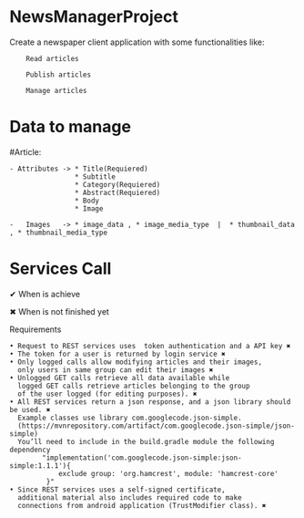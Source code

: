 # NewsManagerProject

Create a newspaper client application with some functionalities like:
	
		Read articles
		
		Publish articles

		Manage articles
		
# Data to manage

  #Article:
  
	- Attributes -> * Title(Requiered) 
					* Subtitle 
					* Category(Requiered) 
					* Abstract(Requiered) 
					* Body 
					* Image 
					
	-   Images 	 -> * image_data , * image_media_type  |  * thumbnail_data , * thumbnail_media_type
	
# Services Call

✔ When is achieve 

✖ When is not finished yet

Requirements		
		
	• Request to REST services uses  token authentication and a API key ✖
	• The token for a user is returned by login service ✖
	• Only logged calls allow modifying articles and their images, 
	  only users in same group can edit their images ✖
	• Unlogged GET calls retrieve all data available while 
	  logged GET calls retrieve articles belonging to the group
	  of the user logged (for editing purposes). ✖
	• All REST services return a json response, and a json library should be used. ✖
	  Example classes use library com.googlecode.json-simple.
	  (https://mvnrepository.com/artifact/com.googlecode.json-simple/json-simple)
	  You’ll need to include in the build.gradle module the following dependency  
	  		"implementation('com.googlecode.json-simple:json-simple:1.1.1'){ 
				exclude group: 'org.hamcrest', module: 'hamcrest-core' 
			 }" 
 	• Since REST services uses a self-signed certificate, 
	  additional material also includes required code to make 
	  connections from android application (TrustModifier class). ✖

	
